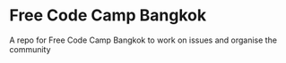 # Free Code Camp Bangkok
A repo for Free Code Camp Bangkok to work on issues and organise the community
